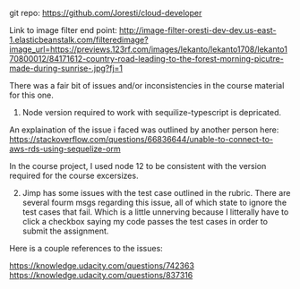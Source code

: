 git repo: https://github.com/Joresti/cloud-developer

Link to image filter end point: http://image-filter-oresti-dev-dev.us-east-1.elasticbeanstalk.com/filteredimage?image_url=https://previews.123rf.com/images/lekanto/lekanto1708/lekanto170800012/84171612-country-road-leading-to-the-forest-morning-picutre-made-during-sunrise-.jpg?fj=1


There was a fair bit of issues and/or inconsistencies in the course material for this one.

1. Node version required to work with sequilize-typescript is depricated.

An explaination of the issue i faced was outlined by another person here: https://stackoverflow.com/questions/66836644/unable-to-connect-to-aws-rds-using-sequelize-orm

In the course project, I used node 12 to be consistent with the version required for the course excersizes.

2. Jimp has some issues with the test case outlined in the rubric.  There are several fourm msgs regarding this issue, all of which state to ignore the test cases that fail. Which is a little unnerving because I litterally have to click a checkbox saying my code passes the test cases in order to submit the assignment.

Here is a couple references to the issues:


https://knowledge.udacity.com/questions/742363
https://knowledge.udacity.com/questions/837316

